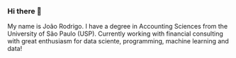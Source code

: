 ### Hi there 👋
My name is João Rodrigo. I have a degree in Accounting Sciences from the University of São Paulo (USP).
Currently working with financial consulting with great enthusiasm for data sciente, programming, machine learning and data!

<!--
**jrodrigotico/jrodrigotico** is a ✨ _special_ ✨ repository because its `README.md` (this file) appears on your GitHub profile.

Here are some ideas to get you started:

- 🔭 I’m currently working on ...
- 🌱 I’m currently learning ...
- 👯 I’m looking to collaborate on ...
- 🤔 I’m looking for help with ...
- 💬 Ask me about ...
- 📫 How to reach me: ...
- 😄 Pronouns: ...
- ⚡ Fun fact: ...
-->
